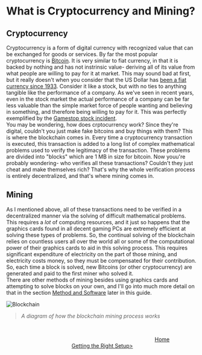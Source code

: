 # What is Cryptocurrency and Mining?
## Cryptocurrency
Cryptocurrency is a form of digital currency with recognized value that can be exchanged for goods or services.  By far the most popular cryptocurrency is [Bitcoin](https://bitcoin.org/en/).  It is very similar to fiat currency, in that it is backed by nothing and has not instrinsic value- deriving all of its value from what people are willing to pay for it at market.  This may sound bad at first, but it really doesn't when you consider that the US Dollar has [been a fiat currency since 1933](https://www.investopedia.com/terms/f/fiatmoney.asp).  Consider it like a stock, but with no ties to anything tangible like the performance of a company.  As we've seen in recent years, even in the stock market the actual performance of a company can be far less valuable than the simple market force of people wanting and believing in something, and therefore being willing to pay for it.  This was perfectly exemplified by the [Gamestop stock incident](https://en.wikipedia.org/wiki/GameStop_short_squeeze).  
You may be wondering, how does crptocurrency work? Since they're digital, couldn't you just make fake bitcoins and buy things with them?  This is where the blockchain comes in.  Every time a cryptocurrency transaction is executed, this transaction is added to a long list of complex mathematical problems used to verify the legitimacy of the transaction.  These  problems are divided into "blocks" which are 1 MB in size for bitcoin.  Now youu're probably wondering- who verifies all these transactions?  Couldn't they just cheat and make themselves rich?  That's why the whole verification process is entirely decentralized, and that's where mining comes in.  
## Mining
As I mentioned above, all of these transactions need to be verified in a decentralized manner via the solving of difficult mathematical problems.  This requires a _lot_ of computing resources, and it just so happens that the graphics cards found in all decent gaming PCs are extremely efficient at solving these types of problems.  So, the continual solving of the blockchain relies on countless users all over the world all or some of the computational power of their graphics cards to aid in this solving process.  This requires significant expenditure of electricity on the part of those mining, and electricity costs money, so they must be compensated for their contribution.  So, each time a block is solved, new Bitcoins (or other cryptocurrency) are generated and paid to the first miner who solved it.  
There are other methods of mining besides using graphics cards and attempting to solve blocks on your own, and I'll go into much more detail on that in the section [Method and Software](https://github.com/pgkraus/How-to-Mine-Crypto/blob/main/Method%20and%20Software.md) later in this guide.

![Blockchain](https://www.researchgate.net/publication/335357706/figure/fig1/AS:795083523756032@1566574092246/Functional-diagram-of-a-Blockchain-network.ppm)
>_A diagram of how the blockchain mining process works_

&nbsp;   

&nbsp; &nbsp; &nbsp; &nbsp; &nbsp; &nbsp; &nbsp; &nbsp; &nbsp; &nbsp; &nbsp; &nbsp; &nbsp; &nbsp; &nbsp; &nbsp; &nbsp; &nbsp; &nbsp; &nbsp; &nbsp; &nbsp; &nbsp; &nbsp; &nbsp; &nbsp; &nbsp; &nbsp; &nbsp; &nbsp; &nbsp; &nbsp; &nbsp; &nbsp; &nbsp; &nbsp; &nbsp; &nbsp; &nbsp; &nbsp; &nbsp; &nbsp; &nbsp; &nbsp; &nbsp; &nbsp; &nbsp; &nbsp; &nbsp; &nbsp; [Home](https://github.com/pgkraus/How-to-Mine-Crypto/blob/main/README.md) &nbsp; &nbsp; &nbsp; &nbsp; &nbsp; &nbsp; &nbsp; &nbsp; &nbsp; &nbsp; &nbsp; &nbsp; &nbsp; &nbsp; &nbsp; &nbsp; &nbsp; &nbsp; &nbsp; &nbsp; &nbsp; &nbsp; &nbsp; &nbsp; &nbsp; &nbsp; &nbsp; &nbsp; &nbsp; &nbsp; &nbsp; [Getting the Right Setup>](https://github.com/pgkraus/How-to-Mine-Crypto/blob/main/Getting%20the%20Right%20Setup.md)
